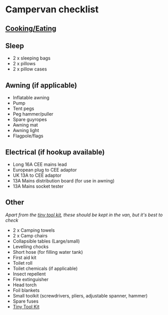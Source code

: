 # Campervan checklist

## [Cooking/Eating](./camper_cooking.md)

## Sleep

- 2 x sleeping bags
- 2 x pillows
- 2 x pillow cases
  
## Awning (if applicable)

- Inflatable awning
- Pump
- Tent pegs
- Peg hammer/puller
- Spare guyropes
- Awning mat
- Awning light
- Flagpole/flags

## Electrical (if hookup available)

- Long 16A CEE mains lead
- European plug to CEE adaptor
- UK 13A to CEE adaptor
- 13A Mains distribution board (for use in awning)
- 13A Mains socket tester

## Other

_Apart from the [tiny tool kit](https://tinytoolk.it/), these should be kept in the van, but it's best to check_

- 2 x Camping towels
- 2 x Camp chairs
- Collapsible tables (Large/small)
- Levelling chocks
- Short hose (for filling water tank)
- First aid kit
- Toilet roll
- Toilet chemicals (if applicable)
- Insect repellent
- Fire extinguisher
- Head torch
- Foil blankets
- Small toolkit (screwdrivers, pliers, adjustable spanner, hammer)
- Spare fuses
- [Tiny Tool Kit](./tiny_toolkit.md)
